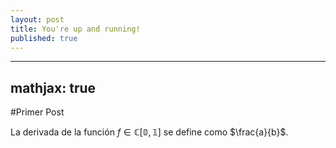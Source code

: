 ```yaml
---
layout: post
title: You're up and running!
published: true
---
```

---
mathjax: true 
---

#Primer Post

La derivada de la función $f \in \mathbb{C[0,1]}$ se define como $\frac{a}{b}$.
